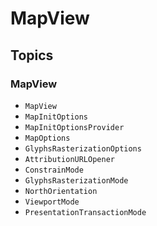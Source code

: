 #  MapView

## Topics

### MapView

- ``MapView``
- ``MapInitOptions``
- ``MapInitOptionsProvider``
- ``MapOptions``
- ``GlyphsRasterizationOptions``
- ``AttributionURLOpener``
- ``ConstrainMode``
- ``GlyphsRasterizationMode``
- ``NorthOrientation``
- ``ViewportMode``
- ``PresentationTransactionMode``
